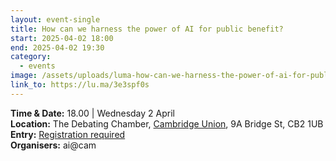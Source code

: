 ```yaml
---
layout: event-single
title: How can we harness the power of AI for public benefit?
start: 2025-04-02 18:00
end: 2025-04-02 19:30
category:
  - events
image: /assets/uploads/luma-how-can-we-harness-the-power-of-ai-for-public-benefit-1-.png
link_to: https://lu.ma/3e3spf0s
---
```

**T﻿ime & Date:** 18.00 | Wednesday 2 April\
**Location:** [](https://www.google.com/maps/search/?api=1&query=The%20Keynes%20Library%2C%20Cambridge%20Union%2C%209A%20Bridge%20St%2C%20Cambridge%20CB2%201UB)The Debating Chamber, [Cambridge Union](https://cus.org/the-keynes-library), 9A Bridge St, CB2 1UB\
**E﻿ntry:** [Registration required](https://lu.ma/y9kw5wk3)\
**Organisers:** ai@cam